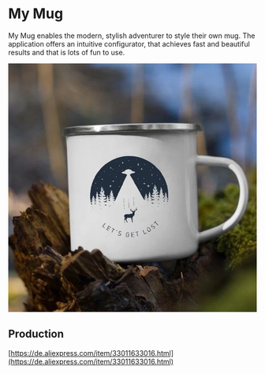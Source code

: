 # My Mug
My Mug enables the modern, stylish adventurer to style their own mug. 
The application offers an intuitive configurator, that achieves
fast and beautiful results and that is lots of fun to use.

![mug](public/mug.jpg)

## Production
[https://de.aliexpress.com/item/33011633016.html](https://de.aliexpress.com/item/33011633016.html)
